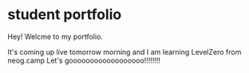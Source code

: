 # student portfolio

Hey! Welcme to my portfolio.

It's coming up live tomorrow morning and I am learning LevelZero from neog.camp
Let's goooooooooooooooooo!!!!!!!!